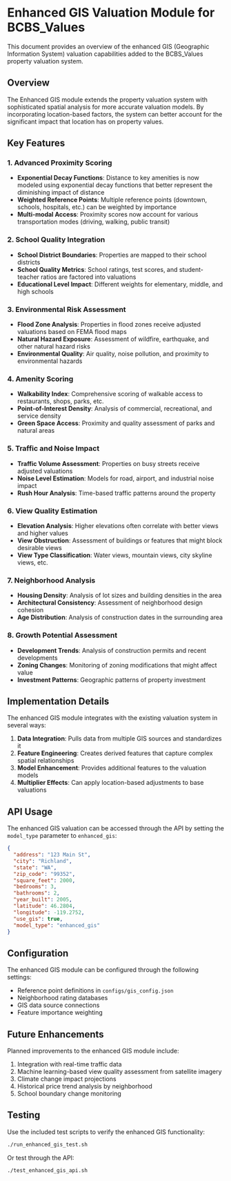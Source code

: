 # Enhanced GIS Valuation Module for BCBS_Values

This document provides an overview of the enhanced GIS (Geographic Information System) valuation capabilities added to the BCBS_Values property valuation system.

## Overview

The Enhanced GIS module extends the property valuation system with sophisticated spatial analysis for more accurate valuation models. By incorporating location-based factors, the system can better account for the significant impact that location has on property values.

## Key Features

### 1. Advanced Proximity Scoring

- **Exponential Decay Functions**: Distance to key amenities is now modeled using exponential decay functions that better represent the diminishing impact of distance
- **Weighted Reference Points**: Multiple reference points (downtown, schools, hospitals, etc.) can be weighted by importance
- **Multi-modal Access**: Proximity scores now account for various transportation modes (driving, walking, public transit)

### 2. School Quality Integration

- **School District Boundaries**: Properties are mapped to their school districts
- **School Quality Metrics**: School ratings, test scores, and student-teacher ratios are factored into valuations
- **Educational Level Impact**: Different weights for elementary, middle, and high schools

### 3. Environmental Risk Assessment

- **Flood Zone Analysis**: Properties in flood zones receive adjusted valuations based on FEMA flood maps
- **Natural Hazard Exposure**: Assessment of wildfire, earthquake, and other natural hazard risks
- **Environmental Quality**: Air quality, noise pollution, and proximity to environmental hazards

### 4. Amenity Scoring

- **Walkability Index**: Comprehensive scoring of walkable access to restaurants, shops, parks, etc.
- **Point-of-Interest Density**: Analysis of commercial, recreational, and service density
- **Green Space Access**: Proximity and quality assessment of parks and natural areas

### 5. Traffic and Noise Impact

- **Traffic Volume Assessment**: Properties on busy streets receive adjusted valuations
- **Noise Level Estimation**: Models for road, airport, and industrial noise impact
- **Rush Hour Analysis**: Time-based traffic patterns around the property

### 6. View Quality Estimation

- **Elevation Analysis**: Higher elevations often correlate with better views and higher values
- **View Obstruction**: Assessment of buildings or features that might block desirable views
- **View Type Classification**: Water views, mountain views, city skyline views, etc.

### 7. Neighborhood Analysis

- **Housing Density**: Analysis of lot sizes and building densities in the area
- **Architectural Consistency**: Assessment of neighborhood design cohesion
- **Age Distribution**: Analysis of construction dates in the surrounding area

### 8. Growth Potential Assessment

- **Development Trends**: Analysis of construction permits and recent developments
- **Zoning Changes**: Monitoring of zoning modifications that might affect value
- **Investment Patterns**: Geographic patterns of property investment

## Implementation Details

The enhanced GIS module integrates with the existing valuation system in several ways:

1. **Data Integration**: Pulls data from multiple GIS sources and standardizes it
2. **Feature Engineering**: Creates derived features that capture complex spatial relationships
3. **Model Enhancement**: Provides additional features to the valuation models
4. **Multiplier Effects**: Can apply location-based adjustments to base valuations

## API Usage

The enhanced GIS valuation can be accessed through the API by setting the `model_type` parameter to `enhanced_gis`:

```json
{
  "address": "123 Main St",
  "city": "Richland",
  "state": "WA",
  "zip_code": "99352",
  "square_feet": 2000,
  "bedrooms": 3,
  "bathrooms": 2,
  "year_built": 2005,
  "latitude": 46.2804,
  "longitude": -119.2752,
  "use_gis": true,
  "model_type": "enhanced_gis"
}
```

## Configuration

The enhanced GIS module can be configured through the following settings:

- Reference point definitions in `configs/gis_config.json`
- Neighborhood rating databases
- GIS data source connections
- Feature importance weighting

## Future Enhancements

Planned improvements to the enhanced GIS module include:

1. Integration with real-time traffic data
2. Machine learning-based view quality assessment from satellite imagery
3. Climate change impact projections
4. Historical price trend analysis by neighborhood
5. School boundary change monitoring

## Testing

Use the included test scripts to verify the enhanced GIS functionality:

```bash
./run_enhanced_gis_test.sh
```

Or test through the API:

```bash
./test_enhanced_gis_api.sh
```
